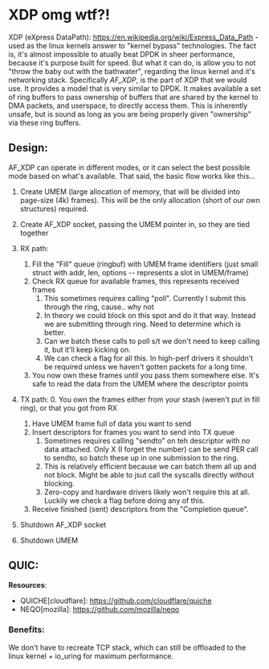 # XDP omg wtf?!
XDP (eXpress DataPath): https://en.wikipedia.org/wiki/Express_Data_Path - used as the linux kernels answer to "kernel bypass" technologies. The fact is, it's almost impossible to atually beat DPDK in sheer performance, because it's purpose built for speed. But what it can do, is allow you to not "throw the baby out with the bathwater", regarding the linux kernel and it's networking stack. Specifically *AF_XDP*, is the part of XDP that we would use. It provides a model that is very similar to DPDK. It makes available a set of ring buffers to pass ownership of buffers that are shared by the kernel to DMA packets, and userspace, to directly access them. This is inherently unsafe, but is sound as long as you are being properly given "ownership" via these ring buffers.

## Design:
AF_XDP can operate in different modes, or it can select the best possible mode based on what's available. That said, the basic flow works like this...

1. Create UMEM (large allocation of memory, that will be divided into page-size (4k) frames). This will be the only allocation (short of our own structures) required.
2. Create AF_XDP socket, passing the UMEM pointer in, so they are tied together
3. RX path:
   1. Fill the "Fill" queue (ringbuf) with UMEM frame identifiers (just small struct with addr, len, options -- represents a slot in UMEM/frame)
   2. Check RX queue for available frames, this represents received frames
        1. This sometimes requires calling "poll". Currently I submit this through the ring, cause.. why not
        2. In theory we could block on this spot and do it that way. Instead we are submitting through ring. Need to determine which is better.
        3. Can we batch these calls to poll s/t we don't need to keep calling it, but it'll keep kicking on.
        4. We can check a flag for all this. In high-perf drivers it shouldn't be required unless we haven't gotten packets for a long time.
    3. You now own these frames until you pass them somewhere else. It's safe to read the data from the UMEM where the descriptor points

4. TX path:
    0. You own the frames either from your stash (weren't put in fill ring), or that you got from RX
    1. Have UMEM frame full of data you want to send
    2. Insert descriptors for frames you want to send into TX queue
        1. Sometimes requires calling "sendto" on teh descriptor with no data attached. Only X (I forget the number) can be send PER call to sendto, so batch these up in one submission to the ring.
        2. This is relatively efficient because we can batch them all up and not block. Might be able to jsut call the syscalls directly without blocking.
        3. Zero-copy and hardware drivers likely won't require this at all. Luckily we check a flag before doing any of this.
    3. Receive finished (sent) descriptors from the "Completion queue".
5. Shutdown AF_XDP socket
6. Shutdown UMEM

## QUIC:
**Resources**:
- QUICHE[cloudflare]: https://github.com/cloudflare/quiche
- NEQO[mozilla]: https://github.com/mozilla/neqo


### Benefits:
We don't have to recreate TCP stack, which can still be offloaded to the linux kernel + io_uring for maximum performance.
